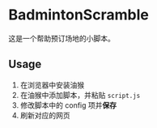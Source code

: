 # BadmintonScramble

这是一个帮助预订场地的小脚本。

## Usage

1. 在浏览器中安装油猴
2. 在油猴中添加脚本，并粘贴 `script.js`
3. 修改脚本中的 config 项并**保存**
4. 刷新对应的网页

